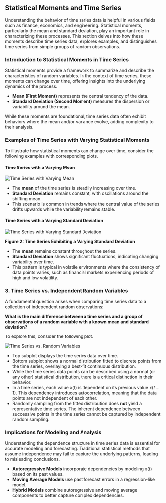 ## Statistical Moments and Time Series

Understanding the behavior of time series data is helpful in various fields such as finance, economics, and engineering. Statistical moments, particularly the mean and standard deviation, play an important role in characterizing these processes. This section delves into how these moments describe time series data, explores examples, and distinguishes time series from simple groups of random observations.

### Introduction to Statistical Moments in Time Series

Statistical moments provide a framework to summarize and describe the characteristics of random variables. In the context of time series, these moments can change over time, offering insights into the underlying dynamics of the process.

- **Mean (First Moment)** represents the central tendency of the data.
- **Standard Deviation (Second Moment)** measures the dispersion or variability around the mean.

While these moments are foundational, time series data often exhibit behaviors where the mean and/or variance evolve, adding complexity to their analysis.

### Examples of Time Series with Varying Statistical Moments

To illustrate how statistical moments can change over time, consider the following examples with corresponding plots.

#### Time Series with a Varying Mean

![Time Series with Varying Mean](https://github.com/user-attachments/assets/848b516a-e4ab-476b-8f79-b62efcf28579)

- The **mean** of the time series is steadily increasing over time.
- **Standard Deviation** remains constant, with oscillations around the shifting mean.
- This scenario is common in trends where the central value of the series drifts upwards while the variability remains stable.

#### Time Series with a Varying Standard Deviation

![Time Series with Varying Standard Deviation](https://github.com/user-attachments/assets/7216800d-c290-4617-853b-e44e0ef95272)

**Figure 2: Time Series Exhibiting a Varying Standard Deviation**

- The **mean** remains constant throughout the series.
- **Standard Deviation** shows significant fluctuations, indicating changing variability over time.
- This pattern is typical in volatile environments where the consistency of data points varies, such as financial markets experiencing periods of high and low volatility.

### 3. Time Series vs. Independent Random Variables

A fundamental question arises when comparing time series data to a collection of independent random observations:

**What is the main difference between a time series and a group of observations of a random variable with a known mean and standard deviation?**

To explore this, consider the following plot.

![Time Series vs. Random Variables](https://github.com/user-attachments/assets/c657913b-fe5f-443d-a469-5fdc65bef7fa)

- Top subplot displays the time series data over time.
- Bottom subplot shows a normal distribution fitted to discrete points from the time series, overlaying a best-fit continuous distribution.
- While the time series data points can be described using a normal (or any other) statistical distribution, there is a critical distinction in their behavior.
- In a time series, each value $x(t)$ is dependent on its previous value $x(t-1)$. This dependency introduces autocorrelation, meaning that the data points are not independent of each other.
- Randomly sampling from the fitted distribution does **not** yield a representative time series. The inherent dependence between successive points in the time series cannot be captured by independent random sampling.

### Implications for Modeling and Analysis

Understanding the dependence structure in time series data is essential for accurate modeling and forecasting. Traditional statistical methods that assume independence may fail to capture the underlying patterns, leading to misleading conclusions.

- **Autoregressive Models** incorporate dependencies by modeling $x(t)$ based on its past values.
- **Moving Average Models** use past forecast errors in a regression-like model.
- **Hybrid Models** combine autoregressive and moving average components to better capture complex dependencies.

